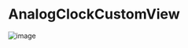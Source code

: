 # AnalogClockCustomView

![image](https://user-images.githubusercontent.com/83790466/184817282-b6094589-55b0-4f5a-9c27-06ad7c4ac74e.png)

